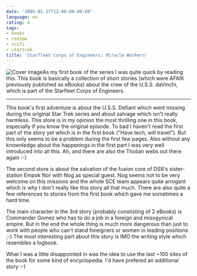 ```yaml
---
date: '2005-01-27T12:00:00-00:00'
language: en
rating: 4
tags:
- books
- review
- scifi
- startrek
title: 'Starfleet Corps of Engineers: Miracle Workers'
---
```



<img src="http://www.zerokspot.com/uploads/books_sce2.png" alt="Cover image" class="left" />As my first book of the series I was quite quick by reading this. This book is basically a collection of short stories (which were AFAIK previously published as eBooks) about the crew of the U.S.S. daVinchi, which is part of the Starfleet Corps of Engineers.

-------------------------------


This book's first adventure is about the U.S.S. Defiant which went missing during the original Star Trek series and about salvage which isn't really harmless. This store is in my opinion the most thrilling one in this book, especially if you know the original episode. To bad I haven't read the first part of the story yet which is in the first book ("Have tech, will travel"). But this only seems to be a problem during the first few pages. Also without any knownledge about the happenings in the first part I was very well introduced into all this. Ah, and there are also the Tholian webs out there again :-)

The second store is about the salvation of the fusion core of DS9's sister-station Empok Nor with Nog as special guest. Nog seems not to be very welcome on this missions and the whole SCE team appears quite arrogant which is why I don't really like this story all that much. There are also quite a few references to stories from the first book which gave me sometimes a hard time.

The main character in the 3rd story (probably constisting of 2 eBooks) is Commander Gomez who has to do a job in a foreign and misogynical empire. But in the end the whole thing is much more dangerous than just to work with people who can't stand foreigners or women in leading positions ;-) The most interesting part about this story is IMO the writing style which resembles a logbook.

What I was a little disappointed in was the idea to use the last ~100 sites of the book for some kind of encyclopedia. I'd have prefered an additional story :-)
